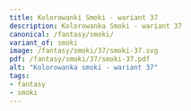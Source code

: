 ```yaml
---
title: Kolorowanki Smoki - wariant 37
description: Kolorowanka Smoki - wariant 37
canonical: /fantasy/smoki/
variant_of: smoki
image: /fantasy/smoki/37/smoki-37.svg
pdf: /fantasy/smoki/37/smoki-37.pdf
alt: "Kolorowanka smoki - wariant 37"
tags:
- fantasy
- smoki
---
```

